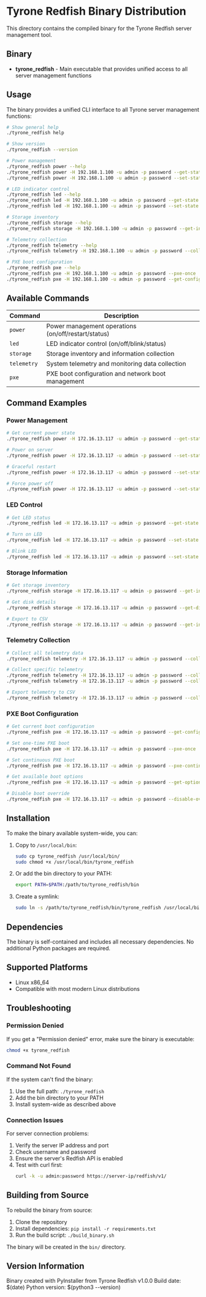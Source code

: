 # Tyrone Redfish Binary Distribution

This directory contains the compiled binary for the Tyrone Redfish server management tool.

## Binary

- **tyrone_redfish** - Main executable that provides unified access to all server management functions

## Usage

The binary provides a unified CLI interface to all Tyrone server management functions:

```bash
# Show general help
./tyrone_redfish help

# Show version
./tyrone_redfish --version

# Power management
./tyrone_redfish power --help
./tyrone_redfish power -H 192.168.1.100 -u admin -p password --get-state
./tyrone_redfish power -H 192.168.1.100 -u admin -p password --set-state on

# LED indicator control
./tyrone_redfish led --help
./tyrone_redfish led -H 192.168.1.100 -u admin -p password --get-state
./tyrone_redfish led -H 192.168.1.100 -u admin -p password --set-state on

# Storage inventory
./tyrone_redfish storage --help
./tyrone_redfish storage -H 192.168.1.100 -u admin -p password --get-inventory

# Telemetry collection
./tyrone_redfish telemetry --help
./tyrone_redfish telemetry -H 192.168.1.100 -u admin -p password --collect-all

# PXE boot configuration
./tyrone_redfish pxe --help
./tyrone_redfish pxe -H 192.168.1.100 -u admin -p password --pxe-once
./tyrone_redfish pxe -H 192.168.1.100 -u admin -p password --get-config
```

## Available Commands

| Command | Description |
|---------|-------------|
| `power` | Power management operations (on/off/restart/status) |
| `led` | LED indicator control (on/off/blink/status) |
| `storage` | Storage inventory and information collection |
| `telemetry` | System telemetry and monitoring data collection |
| `pxe` | PXE boot configuration and network boot management |

## Command Examples

### Power Management
```bash
# Get current power state
./tyrone_redfish power -H 172.16.13.117 -u admin -p password --get-state

# Power on server
./tyrone_redfish power -H 172.16.13.117 -u admin -p password --set-state on

# Graceful restart
./tyrone_redfish power -H 172.16.13.117 -u admin -p password --set-state restart

# Force power off
./tyrone_redfish power -H 172.16.13.117 -u admin -p password --set-state off
```

### LED Control
```bash
# Get LED status
./tyrone_redfish led -H 172.16.13.117 -u admin -p password --get-state

# Turn on LED
./tyrone_redfish led -H 172.16.13.117 -u admin -p password --set-state on

# Blink LED
./tyrone_redfish led -H 172.16.13.117 -u admin -p password --set-state blink
```

### Storage Information
```bash
# Get storage inventory
./tyrone_redfish storage -H 172.16.13.117 -u admin -p password --get-inventory

# Get disk details
./tyrone_redfish storage -H 172.16.13.117 -u admin -p password --get-disks

# Export to CSV
./tyrone_redfish storage -H 172.16.13.117 -u admin -p password --get-inventory --csv-output storage_report.csv
```

### Telemetry Collection
```bash
# Collect all telemetry data
./tyrone_redfish telemetry -H 172.16.13.117 -u admin -p password --collect-all

# Collect specific telemetry
./tyrone_redfish telemetry -H 172.16.13.117 -u admin -p password --collect-thermal
./tyrone_redfish telemetry -H 172.16.13.117 -u admin -p password --collect-power

# Export telemetry to CSV
./tyrone_redfish telemetry -H 172.16.13.117 -u admin -p password --collect-all --output telemetry_data.csv
```

### PXE Boot Configuration
```bash
# Get current boot configuration
./tyrone_redfish pxe -H 172.16.13.117 -u admin -p password --get-config

# Set one-time PXE boot
./tyrone_redfish pxe -H 172.16.13.117 -u admin -p password --pxe-once

# Set continuous PXE boot
./tyrone_redfish pxe -H 172.16.13.117 -u admin -p password --pxe-continuous

# Get available boot options
./tyrone_redfish pxe -H 172.16.13.117 -u admin -p password --get-options

# Disable boot override
./tyrone_redfish pxe -H 172.16.13.117 -u admin -p password --disable-override
```

## Installation

To make the binary available system-wide, you can:

1. Copy to `/usr/local/bin`:
   ```bash
   sudo cp tyrone_redfish /usr/local/bin/
   sudo chmod +x /usr/local/bin/tyrone_redfish
   ```

2. Or add the bin directory to your PATH:
   ```bash
   export PATH=$PATH:/path/to/tyrone_redfish/bin
   ```

3. Create a symlink:
   ```bash
   sudo ln -s /path/to/tyrone_redfish/bin/tyrone_redfish /usr/local/bin/tyrone_redfish
   ```

## Dependencies

The binary is self-contained and includes all necessary dependencies. No additional Python packages are required.

## Supported Platforms

- Linux x86_64
- Compatible with most modern Linux distributions

## Troubleshooting

### Permission Denied
If you get a "Permission denied" error, make sure the binary is executable:
```bash
chmod +x tyrone_redfish
```

### Command Not Found
If the system can't find the binary:
1. Use the full path: `./tyrone_redfish`
2. Add the bin directory to your PATH
3. Install system-wide as described above

### Connection Issues
For server connection problems:
1. Verify the server IP address and port
2. Check username and password
3. Ensure the server's Redfish API is enabled
4. Test with curl first:
   ```bash
   curl -k -u admin:password https://server-ip/redfish/v1/
   ```

## Building from Source

To rebuild the binary from source:

1. Clone the repository
2. Install dependencies: `pip install -r requirements.txt`
3. Run the build script: `./build_binary.sh`

The binary will be created in the `bin/` directory.

## Version Information

Binary created with PyInstaller from Tyrone Redfish v1.0.0
Build date: $(date)
Python version: $(python3 --version)
